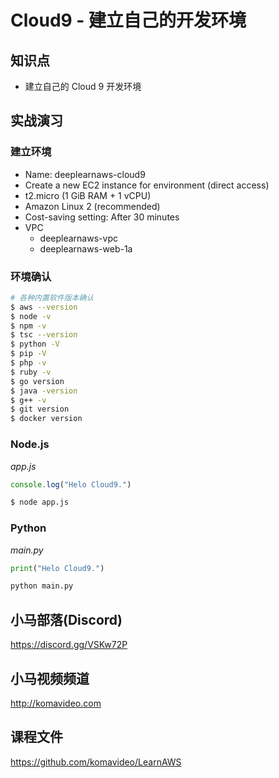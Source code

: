 Cloud9 - 建立自己的开发环境
========================

## 知识点

* 建立自己的 Cloud 9 开发环境

## 实战演习

### 建立环境

+ Name: deeplearnaws-cloud9
+ Create a new EC2 instance for environment (direct access)
+ t2.micro (1 GiB RAM + 1 vCPU)
+ Amazon Linux 2 (recommended)
+ Cost-saving setting: After 30 minutes
+ VPC
  - deeplearnaws-vpc
  - deeplearnaws-web-1a

### 环境确认

```bash
# 各种内置软件版本确认
$ aws --version
$ node -v
$ npm -v
$ tsc --version
$ python -V
$ pip -V
$ php -v
$ ruby -v
$ go version
$ java -version
$ g++ -v
$ git version
$ docker version
```

### Node.js

*app.js*

```js
console.log("Helo Cloud9.")
```

```bash
$ node app.js
```

### Python

*main.py*

```python
print("Helo Cloud9.")
```

```bash
python main.py
```

## 小马部落(Discord)

https://discord.gg/VSKw72P

## 小马视频频道

http://komavideo.com

## 课程文件

https://github.com/komavideo/LearnAWS
